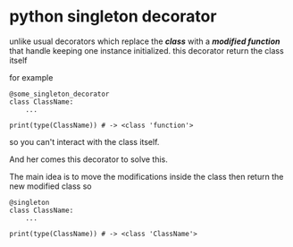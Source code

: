 # python singleton decorator

unlike usual decorators which replace the ***class*** with a ***modified function*** that handle keeping one instance initialized. this decorator return the class itself

for example

```
@some_singleton_decorator
class ClassName:
    ...

print(type(ClassName)) # -> <class 'function'>
```
so you can't interact with the class itself.

And her comes this decorator to solve this.

The main idea is to move the modifications inside the class then return the new modified class so 
```
@singleton
class ClassName:
    ...

print(type(ClassName)) # -> <class 'ClassName'>
```